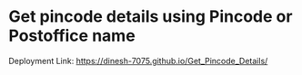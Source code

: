 # Get pincode details using Pincode or Postoffice name

Deployment Link: https://dinesh-7075.github.io/Get_Pincode_Details/
